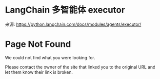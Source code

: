 # LangChain 多智能体 executor

来源: https://python.langchain.com/docs/modules/agents/executor/

# Page Not Found

We could not find what you were looking for.

Please contact the owner of the site that linked you to the original URL and let them know their link is broken.

